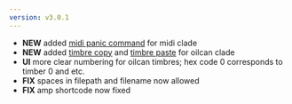 ```yaml
---
version: v3.0.1
---
```

- **NEW** added [midi panic command](#midi) for midi clade
- **NEW** added [timbre copy](#oilcan) and [timbre paste](#oilcan) for oilcan clade
- **UI** more clear numbering for oilcan timbres; hex code 0 corresponds to timber 0 and etc.
- **FIX** spaces in filepath and filename now allowed
- **FIX** amp shortcode now fixed 
